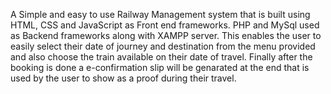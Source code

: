 A Simple and easy to use Railway Management system that is built using HTML, CSS and JavaScript as Front end frameworks. 
PHP and MySql used as Backend frameworks along with XAMPP server.
This enables the user to easily select their date of journey and destination from the menu provided and
also choose the train available on their date of travel. 
Finally after the booking is done a e-confirmation slip will be genarated at the end that is used by the user to show as a proof during their travel.
